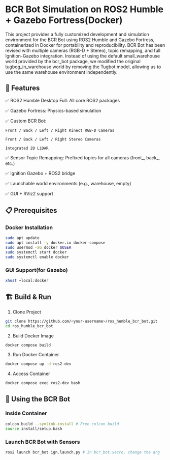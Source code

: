 # BCR Bot Simulation on ROS2 Humble + Gazebo Fortress(Docker)

This project provides a fully customized development and simulation environment for the BCR Bot using ROS2 Humble and Gazebo Fortress, containerized in Docker for portability and reproducibility.
BCR Bot has been revised with multiple cameras (RGB-D + Stereo), topic remapping, and full Ignition-Gazebo integration.
Instead of using the default small_warehouse world provided by the bcr_bot package, we modified the original tugbog_in_warehouse world by removing the Tugbot model, allowing us to use the same warehouse environment independently.

## 🚀 Features

✅ ROS2 Humble Desktop Full: All core ROS2 packages

✅ Gazebo Fortress: Physics-based simulation

✅ Custom BCR Bot:

    Front / Back / Left / Right Kinect RGB-D Cameras

    Front / Back / Left / Right Stereo Cameras

    Integrated 2D LiDAR

✅ Sensor Topic Remapping: Prefixed topics for all cameras (front_, back_, etc.)

✅ Ignition Gazebo + ROS2 bridge

✅ Launchable world environments (e.g., warehouse, empty)

✅ GUI + RViz2 support

## 📋 Prerequisites

### Docker Installation

```bash
sudo apt update
sudo apt install -y docker.io docker-compose
sudo usermod -aG docker $USER
sudo systemctl start docker
sudo systemctl enable docker
```

### GUI Support(for Gazebo)

```bash
xhost +local:docker
```

## 🏗️ Build & Run 

1. Clone Project

```bash
git clone https://github.com/<your-username>/ros_humble_bcr_bot.git
cd ros_humble_bcr_bot
```

2. Build Docker Image

```bash
docker compose build
```

3. Run Docker Container

```bash
docker compose up -d ros2-dev
```

4. Access Container

```bash
docker compose exec ros2-dev bash
```

## 🎯 Using the BCR Bot

### Inside Container

```bash
colcon build --symlink-install # Free colcon build
source install/setup.bash
```

### Launch BCR Bot with Sensors

```bash
ros2 launch bcr_bot ign.launch.py # In bcr_bot.xacro, change the arg 
```
